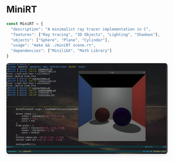# MiniRT
```javascript
const MiniRT = {
  "description": "A minimalist ray tracer implementation in C",
  "features": ["Ray tracing", "3D Objects", "Lighting", "Shadows"],
  "objects": ["Sphere", "Plane", "Cylinder"],
  "usage": "make && ./miniRT scene.rt",
  "dependencies": ["MinilibX", "Math Library"]
}
```
<div align="center">

<img src="pdf/image1.png" alt="MiniRT Preview" width="800" style="border-radius: 8px; box-shadow: 0 4px 8px rgba(0, 0, 0, 0.1);">

</div>
